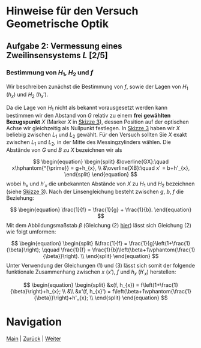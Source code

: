 # Hinweise für den Versuch Geometrische Optik

## Aufgabe 2: Vermessung eines Zweilinsensystems $L$ [2/5]

### Bestimmung von $H_{1}$, $H_{2}$ und $f$

Wir beschreiben zunächst die Bestimmung von $f$, sowie der Lagen von $H_{1}$ ($h_{x}$) und $H_{2}$ ($h_{x}'$). 

Da die Lage von $H_{1}$ nicht als bekannt vorausgesetzt werden kann bestimmen wir den Abstand von $G$ relativ zu einem **frei gewählten Bezugspunkt** $X$ (Marker $X$ in [Skizze 3](https://git.scc.kit.edu/etp-lehre/p1-for-students/-/raw/main/Geometrische_Optik/figures/AbbeVerfahren.png)), dessen Position auf der optischen Achse wir gleichzeitig als Nullpunkt festlegen. In [Skizze 3](https://git.scc.kit.edu/etp-lehre/p1-for-students/-/raw/main/Geometrische_Optik/figures/AbbeVerfahren.png) haben wir $X$ beliebig zwischen $L_{1}$ und $L_{2}$ gewählt. Für den Versuch sollten Sie $X$ exakt zwischen $L_{1}$ und $L_{2}$, in der Mitte des Messingzylinders wählen. Die Abstände von $G$ und $B$ zu $X$ bezeichnen wir als

$$
\begin{equation}
\begin{split}
&\overline{GX}:\quad x\hphantom{^{\prime}} = g+h_{x}, \\
&\overline{XB}:\quad x' = b+h'_{x},
\end{split}
\end{equation}
$$
wobei $h_{x}$ und $h'_{x}$ die unbekannten Abstände von $X$ zu $H_{1}$ und $H_{2}$ bezeichnen (siehe [Skizze 3](https://git.scc.kit.edu/etp-lehre/p1-for-students/-/raw/main/Geometrische_Optik/figures/AbbeVerfahren.png)). Nach der Linsengleichung besteht zwischen $g$, $b$, $f$ die Beziehung: 

$$
\begin{equation}
\frac{1}{f} = \frac{1}{g} + \frac{1}{b}.
\end{equation}
$$
Mit dem Abbildungsmaßstab $\beta$ (Gleichung (2) [hier](https://git.scc.kit.edu/etp-lehre/p1-for-students/-/blob/main/Geometrische_Optik/doc/Hinweise-Aufgabe-2.md)) lässt sich Gleichung (2) wie folgt umformen: 

$$
\begin{equation}
\begin{split}
&\frac{1}{f} = \frac{1}{g}\left(1+\frac{1}{\beta}\right); \qquad
\frac{1}{f} = \frac{1}{b}\left(\beta+1\vphantom{\frac{1}{\beta}}\right). \\
\end{split}
\end{equation}
$$
Unter Verwendung der Gleichungen (1) und (3) lässt sich somit der folgende funktionale Zusammenhang zwischen $x$ ($x'$), $f$ und $h_{x}$ ($h'_{x}$) herstellen: 

$$
\begin{equation}
\begin{split}
&x(f, h_{x}) = f\left(1+\frac{1}{\beta}\right)+h_{x}; \\
&\\
&x'(f, h_{x}') = f\left(\beta+1\vphantom{\frac{1}{\beta}}\right)+h'_{x}; \\
\end{split}
\end{equation}
$$

# Navigation

 [Main](https://git.scc.kit.edu/etp-lehre/p1-for-students/-/tree/main/Geometrische_Optik) | [Zurück](https://git.scc.kit.edu/etp-lehre/p1-for-students/-/blob/main/Geometrische_Optik/doc/Hinweise-Aufgabe-2.md) | [Weiter](https://git.scc.kit.edu/etp-lehre/p1-for-students/-/blob/main/Geometrische_Optik/doc/Hinweise-Aufgabe-2-b.md)
